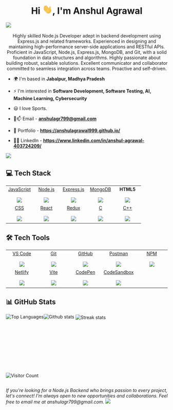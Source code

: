 
<h1 align="center"> Hi <img height="30px" src="https://raw.githubusercontent.com/ABSphreak/ABSphreak/master/gifs/Hi.gif" alt="👋" />, I'm Anshul Agrawal </h1>

<img src="https://readme-typing-svg.herokuapp.com/?size=24&duration=10000&pause=1000&color=90EE90&center=true&vCenter=true&width=800&height=32&lines=A+Node.js+Backend+Developer;A+Problem+Solver;An+Innovative+Thinker;A+Team+Player">


<p align="center" > Highly skilled Node.js Developer adept in backend development using Express.js and related frameworks. Experienced in designing and maintaining high-performance server-side applications and RESTful APIs. Proficient in JavaScript, Node.js, Express.js, MongoDB, and Git, with a solid foundation in data structures and algorithms. Highly passionate about building robust, scalable solutions. Excellent communicator and collaborator committed to seamless integration across teams. Proactive and self-driven.</p>

- 🌍 I'm based in **Jabalpur, Madhya Pradesh**
 
- ⚡ I'm interested in **Software Development, Software Testing, AI, Machine Learning, Cybersecurity**

- 😃 I love Sports.

- 📧📫 Email - **anshulagr799@gmail.com**

- 💼 Portfolio - **https://anshulagrawal999.github.io/**

- 👨‍💻 LinkedIn - **https://www.linkedin.com/in/anshul-agrawal-403724209/**

  

<a href="https://www.linkedin.com/in/anshul-agrawal-403724209/"> <img  src="https://skillicons.dev/icons?i=linkedin" /> </a>

<h2 align="left"> 💻 Tech Stack</h2>
<table align="center">
  <tbody>
   <tr valign="top">
    <td width="20%" align="center">
        <a href="https://developer.mozilla.org/en-US/docs/Web/JavaScript">
          <span>JavaScript</span> <br/> <br/>
          <img height="64px" src="https://skillicons.dev/icons?i=javascript" />
        </a>
      </td>
      <td width="20%" align="center">
        <a href="https://nodejs.org/">
          <span>Node.js</span> <br/> <br/>
          <img height="64px" src="https://skillicons.dev/icons?i=nodejs" />
        </a>
      </td>
      <td width="20%" align="center">
        <a href="http://expressjs.com/">
          <span>Express.js</span> <br/> <br/>
          <img height="64px" src="https://skillicons.dev/icons?i=expressjs" />
        </a>
      </td>
      <td width="20%" align="center">
        <a href="https://www.mongodb.org/">
          <span>MongoDB</span> <br/> <br/>
          <img height="64px" src="https://skillicons.dev/icons?i=mongodb" />
        </a>
      </td>
      <td width="20%" align="center">
        <a style="font-weight: bold; text-decoration: none;" href="https://developer.mozilla.org/en-US/docs/Web/HTML">
          <span>HTML5</span> <br/> <br/>
          <img height="64px" src="https://skillicons.dev/icons?i=html" />
        </a>
      </td>
    </tr> 
    <tr>
      <td width="20%" align="center">
        <a href="https://developer.mozilla.org/en-US/docs/Web/CSS">
          <span>CSS</span> <br/> <br/>
          <img height="64px" src="https://skillicons.dev/icons?i=css" />
        </a>
      </td>
      <td width="20%" align="center">
        <a href="https://react.dev/">
          <span>React</span> <br/> <br/>
          <img height="64px" src="https://skillicons.dev/icons?i=react" />
        </a>
      </td>
     <td width="20%" align="center">
        <a href="https://redux.js.org/">
          <span>Redux</span> <br/> <br/>
          <img height="64px" src="https://skillicons.dev/icons?i=redux" />
        </a>
      </td>
     <td width="20%" align="center">
        <a href="https://www.geeksforgeeks.org/c-programming-language/">
          <span>C</span> <br/> <br/>
          <img height="64px" src="https://skillicons.dev/icons?i=c" />
        </a>
      </td>
     <td width="20%" align="center">
        <a href="https://www.geeksforgeeks.org/c-plus-plus/">
          <span>C++</span> <br/> <br/>
          <img height="64px" src="https://skillicons.dev/icons?i=cpp" />
        </a>
      </td>
    </tr>
  </tbody>
</table>


<h2 align="left"> 🛠️ Tech Tools </h2>
<table align="center">
  <tbody>
   <tr valign="top">
    <td width="20%" align="center">
        <a href="https://code.visualstudio.com/">
          <span>VS Code</span> <br/> <br/>
          <img height="64px" src="https://skillicons.dev/icons?i=vscode" />
        </a>
      </td>
      <td width="20%" align="center">
        <a href="https://git-scm.com/">
          <span>Git</span> <br/> <br/>
          <img height="64px" src="https://skillicons.dev/icons?i=git" />
        </a>
      </td>
      <td width="20%" align="center">
        <a href="https://github.com/">
          <span>GitHub</span> <br/> <br/>
          <img height="64px" src="https://skillicons.dev/icons?i=github" />
        </a>
      </td>
     <td width="20%" align="center">
        <a href="https://www.getpostman.com/">
          <span>Postman</span> <br/> <br/>
          <img height="64px" src="https://skillicons.dev/icons?i=postman" />
        </a>
      </td>
      <td width="20%" align="center">
        <a href="https://www.npmjs.com/">
          <span>NPM</span> <br/> <br/>
          <img height="64px" src="https://skillicons.dev/icons?i=npm" />
        </a>
      </td>
    </tr> 
    <tr>
      <td width="20%" align="center">
        <a href="https://www.netlify.app/">
          <span>Netlify</span> <br/> <br/>
          <img height="64px" src="https://skillicons.dev/icons?i=netlify" />
        </a>
      </td>
      <td width="20%" align="center">
        <a href="https://vitejs.dev/">
          <span>Vite</span> <br/> <br/>
          <img height="64px" src="https://skillicons.dev/icons?i=vite" />
        </a>
      </td>
     <td width="20%" align="center">
        <a href="https://codepen.io/">
          <span>CodePen</span> <br/> <br/>
          <img height="64px" src="https://skillicons.dev/icons?i=codepen" />
        </a>
      </td>
     <td width="20%" align="center">
        <a href="https://codesandbox.io/">
          <span>CodeSandbox</span> <br/> <br/>
          <img height="64px" src="https://avatars.githubusercontent.com/u/32880324?s=200&v=4" />
        </a>
      </td>
    </tr>
  </tbody>
</table>


<h2 align="left"> 📊 GitHub Stats </h2>

<img src="https://github-readme-stats-salesp07.vercel.app/api?username=AnshulAgrawal999&count_private=true&show_icons=true&theme=chartreuse-dark&rank_icon=github&border_radius=10" alt="Github stats" style="height: 160px;" />

<img align="center" src="https://github-readme-streak-stats.herokuapp.com/?user=AnshulAgrawal999&theme=chartreuse-dark&border_radius=10" alt="Streak stats" style="height: 160px;" />

<img align="left" src="https://github-readme-stats.vercel.app/api/top-langs?username=AnshulAgrawal999&show_icons=true&locale=en&layout=compact&theme=chartreuse-dark&border_radius=10" alt="Top Languages" style="height: 160px;" />

<br/><br/><br/><br/><br/><br/><br/><br/>

<img align="left" src="https://komarev.com/ghpvc/?username=AnshulAgrawal999&label=Profile%20views&color=0e75b6&style=flat&theme=chartreuse-dark" alt="Visitor Count" /> 

<!-- <img align="center" src="https://profile-counter.glitch.me/AnshulAgrawal999/count.svg" alt="Visitor Count" /> -->

<br/>

##

<div><em> If you're looking for a Node.js Backend who brings passion to every project, let's connect! I'm always open to new opportunities and collaborations. Feel free to email me at anshulagr799@gmail.com. </em> <img src="https://media.giphy.com/media/7j2hfyeVcDtf2/giphy.gif" width="50" /></div>


